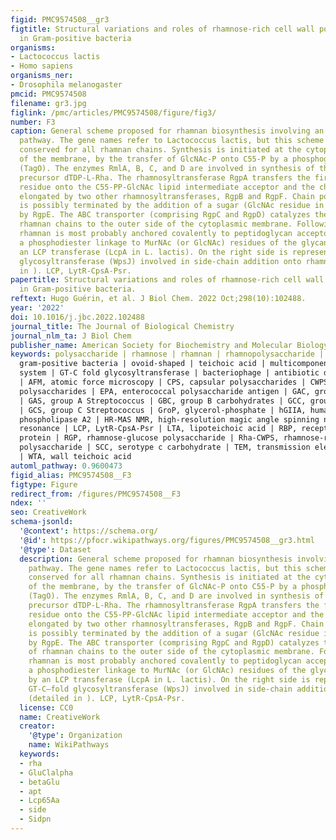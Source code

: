 ```yaml
---
figid: PMC9574508__gr3
figtitle: Structural variations and roles of rhamnose-rich cell wall polysaccharides
  in Gram-positive bacteria
organisms:
- Lactococcus lactis
- Homo sapiens
organisms_ner:
- Drosophila melanogaster
pmcid: PMC9574508
filename: gr3.jpg
figlink: /pmc/articles/PMC9574508/figure/fig3/
number: F3
caption: General scheme proposed for rhamnan biosynthesis involving an ABC transporter–dependent
  pathway. The gene names refer to Lactococcus lactis, but this scheme is generally
  conserved for all rhamnan chains. Synthesis is initiated at the cytoplasmic side
  of the membrane, by the transfer of GlcNAc-P onto C55-P by a phosphoglycosyltransferase
  (TagO). The enzymes RmlA, B, C, and D are involved in synthesis of the rhamnose
  precursor dTDP-L-Rha. The rhamnosyltransferase RgpA transfers the first rhamnosyl
  residue onto the C55-PP-GlcNAc lipid intermediate acceptor and the chain is further
  elongated by two other rhamnosyltransferases, RgpB and RgpF. Chain polymerization
  is possibly terminated by the addition of a sugar (GlcNAc residue in L. lactis)
  by RgpE. The ABC transporter (comprising RgpC and RgpD) catalyzes the transfer of
  rhamnan chains to the outer side of the cytoplasmic membrane. Following export,
  rhamnan is most probably anchored covalently to peptidoglycan acceptor sites via
  a phosphodiester linkage to MurNAc (or GlcNAc) residues of the glycan chains, by
  an LCP transferase (LcpA in L. lactis). On the right side is represented the GT-C–fold
  glycosyltransferase (WpsJ) involved in side-chain addition onto rhamnan (detailed
  in ). LCP, LytR-CpsA-Psr.
papertitle: Structural variations and roles of rhamnose-rich cell wall polysaccharides
  in Gram-positive bacteria.
reftext: Hugo Guérin, et al. J Biol Chem. 2022 Oct;298(10):102488.
year: '2022'
doi: 10.1016/j.jbc.2022.102488
journal_title: The Journal of Biological Chemistry
journal_nlm_ta: J Biol Chem
publisher_name: American Society for Biochemistry and Molecular Biology
keywords: polysaccharide | rhamnose | rhamnan | rhamnopolysaccharide | cell wall |
  gram-positive bacteria | ovoid-shaped | teichoic acid | multicomponent glycosylation
  system | GT-C fold glycosyltransferase | bacteriophage | antibiotic development
  | AFM, atomic force microscopy | CPS, capsular polysaccharides | CWPS, cell wall
  polysaccharides | EPA, enterococcal polysaccharide antigen | GAC, group A carbohydrates
  | GAS, group A Streptococcus | GBC, group B carbohydrates | GCC, group C carbohydrates
  | GCS, group C Streptococcus | GroP, glycerol-phosphate | hGIIA, human Group IIA
  phospholipase A2 | HR-MAS NMR, high-resolution magic angle spinning nuclear magnetic
  resonance | LCP, LytR-CpsA-Psr | LTA, lipoteichoic acid | RBP, receptor-binding
  protein | RGP, rhamnose-glucose polysaccharide | Rha-CWPS, rhamnose-rich cell wall
  polysaccharide | SCC, serotype c carbohydrate | TEM, transmission electron microscopy
  | WTA, wall teichoic acid
automl_pathway: 0.9600473
figid_alias: PMC9574508__F3
figtype: Figure
redirect_from: /figures/PMC9574508__F3
ndex: ''
seo: CreativeWork
schema-jsonld:
  '@context': https://schema.org/
  '@id': https://pfocr.wikipathways.org/figures/PMC9574508__gr3.html
  '@type': Dataset
  description: General scheme proposed for rhamnan biosynthesis involving an ABC transporter–dependent
    pathway. The gene names refer to Lactococcus lactis, but this scheme is generally
    conserved for all rhamnan chains. Synthesis is initiated at the cytoplasmic side
    of the membrane, by the transfer of GlcNAc-P onto C55-P by a phosphoglycosyltransferase
    (TagO). The enzymes RmlA, B, C, and D are involved in synthesis of the rhamnose
    precursor dTDP-L-Rha. The rhamnosyltransferase RgpA transfers the first rhamnosyl
    residue onto the C55-PP-GlcNAc lipid intermediate acceptor and the chain is further
    elongated by two other rhamnosyltransferases, RgpB and RgpF. Chain polymerization
    is possibly terminated by the addition of a sugar (GlcNAc residue in L. lactis)
    by RgpE. The ABC transporter (comprising RgpC and RgpD) catalyzes the transfer
    of rhamnan chains to the outer side of the cytoplasmic membrane. Following export,
    rhamnan is most probably anchored covalently to peptidoglycan acceptor sites via
    a phosphodiester linkage to MurNAc (or GlcNAc) residues of the glycan chains,
    by an LCP transferase (LcpA in L. lactis). On the right side is represented the
    GT-C–fold glycosyltransferase (WpsJ) involved in side-chain addition onto rhamnan
    (detailed in ). LCP, LytR-CpsA-Psr.
  license: CC0
  name: CreativeWork
  creator:
    '@type': Organization
    name: WikiPathways
  keywords:
  - rha
  - GluClalpha
  - betaGlu
  - apt
  - Lcp65Aa
  - side
  - Sidpn
---
```

